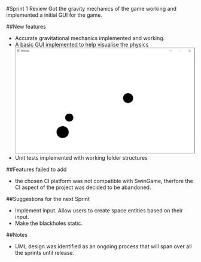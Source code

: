#Sprint 1 Review
	Got the gravity mechanics of the game working and implemented a initial GUI for the game.

##New features
+ Accurate gravitational mechanics implemented and working.
+ A basic GUI implemented to help visualise the physics ![screenshot](sprint_1_end.JPG)
+ Unit tests implemented with working folder structures

##Features failed to add
+ the chosen CI platform was not compatible with SwinGame, therfore the CI aspect of the project was decided to be abandoned.

##Suggestions for the next Sprint
+ Implement input. Allow users to create space entities based on their input.
+ Make the blackholes static.

##Notes
+ UML design was identified as an ongoing process that will span over all the sprints until release.